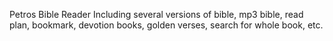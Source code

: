 Petros Bible Reader
Including several versions of bible, mp3 bible, read plan, bookmark, devotion books, golden verses, search for whole book, etc.